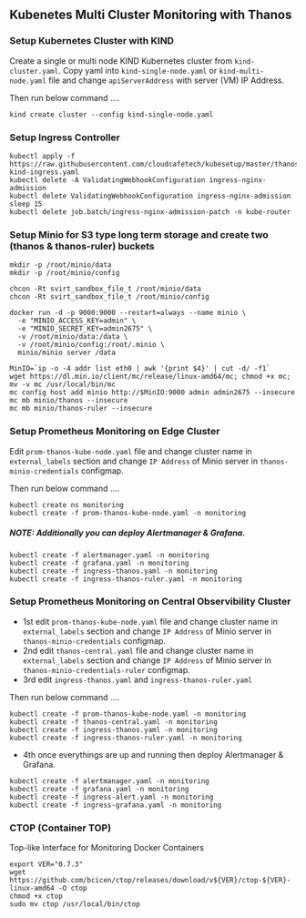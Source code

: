 ## Kubenetes Multi Cluster Monitoring with Thanos

### Setup Kubernetes Cluster with KIND

Create a single or multi node KIND Kubernetes cluster from ```kind-cluster.yaml```. Copy yaml into ```kind-single-node.yaml``` or ```kind-multi-node.yaml``` file and change ```apiServerAddress``` with server (VM) IP Address.

Then run below command ....

```kind create cluster --config kind-single-node.yaml```

### Setup Ingress Controller

```
kubectl apply -f https://raw.githubusercontent.com/cloudcafetech/kubesetup/master/thanos/kube-kind-ingress.yaml
kubectl delete -A ValidatingWebhookConfiguration ingress-nginx-admission
kubectl delete ValidatingWebhookConfiguration ingress-nginx-admission
sleep 15
kubectl delete job.batch/ingress-nginx-admission-patch -n kube-router
```

### Setup Minio for S3 type long term storage and create two (thanos & thanos-ruler) buckets

```
mkdir -p /root/minio/data
mkdir -p /root/minio/config

chcon -Rt svirt_sandbox_file_t /root/minio/data
chcon -Rt svirt_sandbox_file_t /root/minio/config

docker run -d -p 9000:9000 --restart=always --name minio \
  -e "MINIO_ACCESS_KEY=admin" \
  -e "MINIO_SECRET_KEY=admin2675" \
  -v /root/minio/data:/data \
  -v /root/minio/config:/root/.minio \
  minio/minio server /data

MinIO=`ip -o -4 addr list eth0 | awk '{print $4}' | cut -d/ -f1`
wget https://dl.min.io/client/mc/release/linux-amd64/mc; chmod +x mc; mv -v mc /usr/local/bin/mc
mc config host add minio http://$MinIO:9000 admin admin2675 --insecure
mc mb minio/thanos --insecure
mc mb minio/thanos-ruler --insecure
```

### Setup Prometheus Monitoring on Edge Cluster

Edit ```prom-thanos-kube-node.yaml``` file and change cluster name in ```external_labels``` section and change ```IP Address``` of Minio server in ```thanos-minio-credentials``` configmap.

Then run below command ....

```
kubectl create ns monitoring
kubectl create -f prom-thanos-kube-node.yaml -n monitoring
```

##### NOTE: Additionally you can deploy Alertmanager & Grafana.

```
kubectl create -f alertmanager.yaml -n monitoring
kubectl create -f grafana.yaml -n monitoring
kubectl create -f ingress-thanos.yaml -n monitoring
kubectl create -f ingress-thanos-ruler.yaml -n monitoring
```

### Setup Prometheus Monitoring on Central Observibility Cluster

- 1st edit ```prom-thanos-kube-node.yaml``` file and change cluster name in ```external_labels``` section and change ```IP Address``` of Minio server in ```thanos-minio-credentials``` configmap.
- 2nd edit ```thanos-central.yaml``` file and change cluster name in ```external_labels``` section and change ```IP Address``` of Minio server in ```thanos-minio-credentials-ruler``` configmap.
- 3rd edit ```ingress-thanos.yaml``` and ```ingress-thanos-ruler.yaml```

Then run below command ....

```
kubectl create -f prom-thanos-kube-node.yaml -n monitoring
kubectl create -f thanos-central.yaml -n monitoring
kubectl create -f ingress-thanos.yaml -n monitoring
kubectl create -f ingress-thanos-ruler.yaml -n monitoring
```

- 4th once everythings are up and running then deploy Alertmanager & Grafana.

```
kubectl create -f alertmanager.yaml -n monitoring
kubectl create -f grafana.yaml -n monitoring
kubectl create -f ingress-alert.yaml -n monitoring
kubectl create -f ingress-grafana.yaml -n monitoring
```

### CTOP (Container TOP)
Top-like Interface for Monitoring Docker Containers

```
export VER="0.7.3"
wget https://github.com/bcicen/ctop/releases/download/v${VER}/ctop-${VER}-linux-amd64 -O ctop
chmod +x ctop
sudo mv ctop /usr/local/bin/ctop
```
